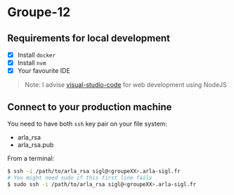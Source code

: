 # Groupe-12

## Requirements for local development

- [x] Install `docker`
- [x] Install `nvm`
- [x] Your favourite IDE
> Note: I advise [visual-studio-code](https://code.visualstudio.com/) for web development using NodeJS

## Connect to your production machine

You need to have both `ssh` key pair on your file system:
- arla_rsa
- arla_rsa.pub

From a terminal: 
```sh
$ ssh -i /path/to/arla_rsa sigl@<groupeXX>.arla-sigl.fr
# You might need sudo if this first line fails
$ sudo ssh -i /path/to/arla_rsa sigl@<groupeXX>.arla-sigl.fr
```
